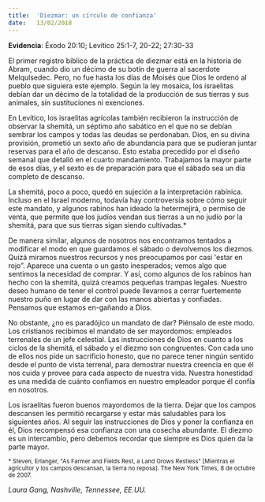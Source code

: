 ```yaml
---
title:  'Diezmar: un círculo de confianza'
date:   13/02/2018
---
```


**Evidencia**: Éxodo 20:10; Levítico 25:1-7, 20-22; 27:30-33 

El primer registro bíblico de la práctica de diezmar está en la historia de Abram, cuando dio un décimo de su botín de guerra al sacerdote Melqulsedec. Pero, no fue hasta los días de Moisés que Dios le ordenó al pueblo que siguiera este ejemplo. Según la ley mosaica, los israelitas debían dar un décimo de la totalidad de la producción de sus tierras y sus animales, sin sustituciones ni exenciones. 

En Levítico, los israelitas agrícolas también recibieron la instrucción de observar la shemitá, un séptimo año sabático en el que no se debían sembrar los campos y todas las deudas se perdonaban. Dios, en su divina provisión, prometió un sexto año de abundancia para que se pudieran juntar reservas para el año de descanso. Esto estaba precedido por el diseño semanal que detalló en el cuarto mandamiento. Trabajamos la mayor parte de esos días, y el sexto es de preparación para que el sábado sea un día completo de descanso. 

La shemitá, poco a poco, quedó en sujeción a la interpretación rabínica. Incluso en el Israel moderno, todavía hay controversia sobre cómo seguir este mandato, y algunos rabinos han ideado la hetermejirá, o permiso de venta, que permite que los judíos vendan sus tierras a un no judío por la shemitá, para que sus tierras sigan siendo cultivadas.* 

De manera similar, algunos de nosotros nos encontramos tentados a modificar el modo en que guardamos el sábado o devolvemos los diezmos. Quizá miramos nuestros recursos y nos preocupamos por casi 'estar en rojo”. Aparece una cuenta o un gasto inesperados; vemos algo que sentimos la necesidad de comprar. Y así, como algunos de los rabinos han hecho con la shemitá, quizá creamos pequeñas trampas legales. Nuestro deseo humano de tener el control puede llevarnos a cerrar fuertemente nuestro puño en lugar de dar con las manos abiertas y confiadas. Pensamos que estamos en-gañando a Dios. 

No obstante, ¿no es paradójico un mandato de dar? Piénsalo de este modo. Los cristianos recibimos el mandato de ser mayordomos: empleados terrenales de un jefe celestial. Las instrucciones de Dios en cuanto a los ciclos de la shemitá, el sábado y el diezmo son congruentes. Con cada uno de ellos nos pide un sacrificio honesto, que no parece tener ningún sentido desde el punto de vista terrenal, para demostrar nuestra creencia en que él nos cuida y provee para cada aspecto de nuestra vida. Nuestra honestidad es una medida de cuánto confiamos en nuestro empleador porque él confía en nosotros. 

Los israelitas fueron buenos mayordomos de la tierra. Dejar que los campos descansen les permitió recargarse y estar más saludables para los siguientes años. Al seguir las instrucciones de Dios y poner la confianza en él, Dios recompensó esa confianza con una cosecha abundante. El diezmo es un intercambio, pero debemos recordar que siempre es Dios quien da la parte mayor. 

<sup>* Steven, Erlanger, "As Farmer and Fields Rest, a Land Grows Restless" [Mientras el agricultor y los campos descansan, la tierra no reposa]. The New York Times, 8 de octubre de 2007.</sup> 

_Laura Gang, Nashville, Tennessee, EE.UU._ 